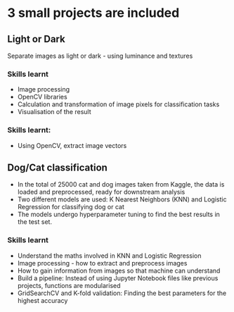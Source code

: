 # 3 small projects are included
## Light or Dark
Separate images as light or dark - using luminance and textures

### Skills learnt
- Image processing
- OpenCV libraries
- Calculation and transformation of image pixels for classification tasks
- Visualisation of the result

### Skills learnt:
- Using OpenCV, extract image vectors

## Dog/Cat classification
- In the total of 25000 cat and dog images taken from Kaggle, the data is loaded and preprocessed, ready for downstream analysis
- Two different models are used: K Nearest Neighbors (KNN) and Logistic Regression for classifying dog or cat
- The models undergo hyperparameter tuning to find the best results in the test set.

### Skills learnt
- Understand the maths involved in KNN and Logistic Regression
- Image processing - how to extract and preprocess images
- How to gain information from images so that machine can understand
- Build a pipeline: Instead of using Jupyter Notebook files like previous projects, functions are modularised
- GridSearchCV and K-fold validation: Finding the best parameters for the highest accuracy
